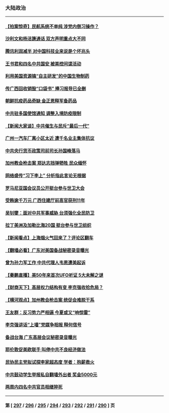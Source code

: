 ### 大陆政治
---
#### [【拍案惊奇】民航系统不单纯 涉党内倒习操作？](../../pages/ncid277/n13740136.md) 
#### [沙利文和杨洁篪通话 双方声明重点大不同](../../pages/ncid277/n13740117.md) 
#### [腾讯利润减半 对中国科技业来说是个坏兆头](../../pages/ncid277/n13740093.md) 
#### [王书君和四名中共国安 被美控间谍活动](../../pages/ncid277/n13740137.md) 
#### [利用美国资源搞“自主研发”的中国生物制药](../../pages/ncid277/n13740112.md) 
#### [传广西回收销毁“口袋书” 捧习报导已全删](../../pages/ncid277/n13740103.md) 
#### [朝鲜抗疫药品奇缺 金正恩释军备药品](../../pages/ncid277/n13740094.md) 
#### [中共驻多国使馆通知 调整入境防疫限制](../../pages/ncid277/n13739965.md) 
#### [【新闻大家谈】中共催生与民斥“最后一代”](../../pages/ncid277/n13739992.md) 
#### [广州一汽车厂离小区太近 遭千名业主集体抗议](../../pages/ncid277/n13739826.md) 
#### [中共央行货币政策司前司长孙国峰落马](../../pages/ncid277/n13739827.md) 
#### [加州教会枪击案 郑达志挡弹牺牲 民众缅怀](../../pages/ncid277/n13739801.md) 
#### [网络盛传“习下李上” 分析指此言论无根据](../../pages/ncid277/n13739579.md) 
#### [罗马尼亚国会议员公开挺台参与世卫大会](../../pages/ncid277/n13739706.md) 
#### [受贿逾千万元 广西住建厅前高官获刑11年](../../pages/ncid277/n13739678.md) 
#### [吴钊燮：面对中共军事威胁 台须强化全民防卫](../../pages/ncid277/n13739645.md) 
#### [拉丁美洲及加勒比海20国 挺台参与世卫组织](../../pages/ncid277/n13739661.md) 
#### [【新闻看点‭】上海烟火气回来了？评论区翻车](../../pages/ncid277/n13739273.md) 
#### [【翻墙必看】广东对美国备战秘密录音曝光](../../pages/ncid277/n13739530.md) 
#### [曾为孙力军工作 中共代理人韦恩遭美起诉](../../pages/ncid277/n13739487.md) 
#### [【秦鹏直播】美50年来首次UFO听证 5大未解之谜](../../pages/ncid277/n13739452.md) 
#### [【财商天下】高层权力结构有变 李克强收拾危局？](../../pages/ncid277/n13739513.md) 
#### [【横河观点】加州教会枪击案 统促会难脱干系](../../pages/ncid277/n13739456.md) 
#### [王友群：反习势力严相逼 今夏或又“响惊雷”](../../pages/ncid277/n13739442.md) 
#### [李克强讲话“上墙”党媒争相报 释何信号](../../pages/ncid277/n13739256.md) 
#### [备战台海 广东高层会议秘密录音曝光](../../pages/ncid277/n13739318.md) 
#### [耶伦敦促美欧联手 叫停中共不良经济做法](../../pages/ncid277/n13739348.md) 
#### [民协民主党拟试探李家超态度 学者：抱薪救火](../../pages/ncid277/n13739356.md) 
#### [中共鼓动学生举报私自翻墙外出者 奖金5000元](../../pages/ncid277/n13739345.md) 
#### [两周内四名中共官员相继猝死](../../pages/ncid277/n13739322.md) 

---
#### 第 [ [297](./297.md) / [296](./296.md) / [295](./295.md) / [294](./294.md) / [293](./293.md) / [292](./292.md) / [291](./291.md) / [290](./290.md) ] 页
